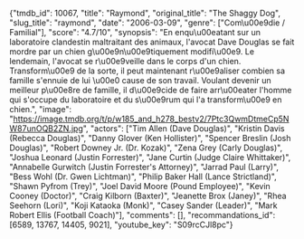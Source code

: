 {"tmdb_id": 10067, "title": "Raymond", "original_title": "The Shaggy Dog", "slug_title": "raymond", "date": "2006-03-09", "genre": ["Com\u00e9die / Familial"], "score": "4.7/10", "synopsis": "En enqu\u00eatant sur un laboratoire clandestin maltraitant des animaux, l'avocat Dave Douglas se fait mordre par un chien g\u00e9n\u00e9tiquement modifi\u00e9. Le lendemain, l'avocat se r\u00e9veille dans le corps d'un chien. Transform\u00e9 de la sorte, il peut maintenant r\u00e9aliser combien sa famille s'ennuie de lui \u00e0 cause de son travail. Voulant devenir un meilleur p\u00e8re de famille, il d\u00e9cide de faire arr\u00eater l'homme qui s'occupe du laboratoire et du s\u00e9rum qui l'a transform\u00e9 en chien.", "image": "https://image.tmdb.org/t/p/w185_and_h278_bestv2/7Ptc3QwmDtmeCp5NW87unOQB2ZN.jpg", "actors": ["Tim Allen (Dave Douglas)", "Kristin Davis (Rebecca Douglas)", "Danny Glover (Ken Hollister)", "Spencer Breslin (Josh Douglas)", "Robert Downey Jr. (Dr. Kozak)", "Zena Grey (Carly Douglas)", "Joshua Leonard (Justin Forrester)", "Jane Curtin (Judge Claire Whittaker)", "Annabelle Gurwitch (Justin Forrester's Attorney)", "Jarrad Paul (Larry)", "Bess Wohl (Dr. Gwen Lichtman)", "Philip Baker Hall (Lance Strictland)", "Shawn Pyfrom (Trey)", "Joel David Moore (Pound Employee)", "Kevin Cooney (Doctor)", "Craig Kilborn (Baxter)", "Jeanette Brox (Janey)", "Rhea Seehorn (Lori)", "Koji Kataoka (Monk)", "Casey Sander (Leader)", "Mark Robert Ellis (Football Coach)"], "comments": [], "recommandations_id": [6589, 13767, 14405, 9021], "youtube_key": "S09rcCJl8pc"}